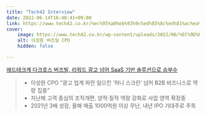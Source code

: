 ```yaml
---
title: "Tech42 Interview"
date: 2022-06-14T16:48:41+09:00
link: https://www.tech42.co.kr/%ec%95%a0%eb%93%9c%ed%85%8c%ed%81%ac%ea%b3%84-%eb%8b%a4%ed%81%ac%ed%98%b8%ec%8a%a4-%eb%b2%84%ec%a6%88%eb%b9%8c-%eb%a6%ac%ec%9b%8c%eb%93%9c-%ea%b4%91%ea%b3%a0-%eb%84%98%ec%96%b4-saas-%ea%b8%b0/
cover:
    image: https://www.tech42.co.kr/wp-content/uploads/2022/06/%EC%9D%B4%EC%84%B1%EC%9B%90%EB%8B%98_profile.jpg
    alt: 이성원 버즈빌 CPO
    hidden: false

---
```


[애드테크계 다크호스 버즈빌, 리워드 광고 넘어 SaaS 기반 솔루션으로 승부수](https://www.tech42.co.kr/%ec%95%a0%eb%93%9c%ed%85%8c%ed%81%ac%ea%b3%84-%eb%8b%a4%ed%81%ac%ed%98%b8%ec%8a%a4-%eb%b2%84%ec%a6%88%eb%b9%8c-%eb%a6%ac%ec%9b%8c%eb%93%9c-%ea%b4%91%ea%b3%a0-%eb%84%98%ec%96%b4-saas-%ea%b8%b0/)

> * 이성원 CPO “광고 업계 파란 일으킨 ‘허니 스크린’ 넘어 B2B 비즈니스로 역량 집중”
> * 지난해 고객 중심의 조직개편, 양적·질적 역량 강화로 사업 영역 확장중
> * 2021년 3배 성장, 올해 매출 1000억원 이상 무난, 내년 IPO 기대주로 주목
